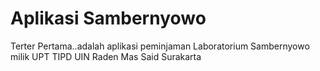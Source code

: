# Aplikasi Sambernyowo
Terter Pertama..adalah aplikasi peminjaman Laboratorium Sambernyowo milik UPT TIPD UIN Raden Mas Said Surakarta






